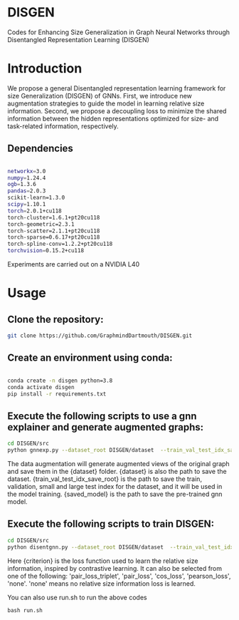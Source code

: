 # DISGEN
Codes for Enhancing Size Generalization in Graph Neural Networks through Disentangled Representation Learning (DISGEN)


# Introduction
We propose a general Disentangled representation learning framework for size Generalization (DISGEN) of GNNs. First, we
introduce new augmentation strategies to guide the model in learning relative size information. Second, we propose a 
decoupling loss to minimize the shared information between the hidden representations optimized for size- and 
task-related information, respectively.

## Dependencies

```bash

networkx=3.0
numpy=1.24.4
ogb=1.3.6
pandas=2.0.3
scikit-learn=1.3.0
scipy=1.10.1
torch=2.0.1+cu118
torch-cluster=1.6.1+pt20cu118
torch-geometric=2.3.1
torch-scatter=2.1.1+pt20cu118
torch-sparse=0.6.17+pt20cu118
torch-spline-conv=1.2.2+pt20cu118
torchvision=0.15.2+cu118
```
Experiments are carried out on a NVIDIA L40

# Usage
## Clone the repository:

```bash
git clone https://github.com/GraphmindDartmouth/DISGEN.git
```
## Create an environment using conda:

```bash

conda create -n disgen python=3.8
conda activate disgen
pip install -r requirements.txt
```


## Execute the following scripts to use a gnn explainer and generate augmented graphs:

```bash
cd DISGEN/src
python gnnexp.py --dataset_root DISGEN/dataset  --train_val_test_idx_save_root DISGEN/saved_idx  --dataset bbbp
```
The data augmentation will generate augmented views of the original graph and save them in the {dataset} folder. 
{dataset} is also the path to save the dataset. {train_val_test_idx_save_root} is the path to save the train, validation, 
small and large test index for the dataset, and it will be used in the model training. {saved_model} is the path to save the pre-trained gnn model.

## Execute the following scripts to train DISGEN:

```bash
cd DISGEN/src
python disentgnn.py --dataset_root DISGEN/dataset  --train_val_test_idx_save_root DISGEN/saved_idx --saved_model DISGEN/saved_model --dataset bbbp --criterion pair_loss_cos
```

Here {criterion} is the loss function used to learn the relative size information, inspired by contrastive learning. It can also 
be selected from one of the following: 'pair_loss_triplet', 'pair_loss', 'cos_loss', 'pearson_loss', 'none'. 'none' means no relative size information loss is learned. 

You can also use run.sh to run the above codes
```
bash run.sh
```
